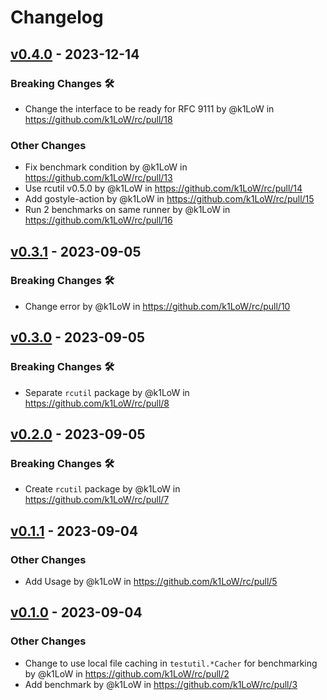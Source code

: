 # Changelog

## [v0.4.0](https://github.com/k1LoW/rc/compare/v0.3.1...v0.4.0) - 2023-12-14
### Breaking Changes 🛠
- Change the interface to be ready for RFC 9111 by @k1LoW in https://github.com/k1LoW/rc/pull/18
### Other Changes
- Fix benchmark condition by @k1LoW in https://github.com/k1LoW/rc/pull/13
- Use rcutil v0.5.0 by @k1LoW in https://github.com/k1LoW/rc/pull/14
- Add gostyle-action by @k1LoW in https://github.com/k1LoW/rc/pull/15
- Run 2 benchmarks on same runner by @k1LoW in https://github.com/k1LoW/rc/pull/16

## [v0.3.1](https://github.com/k1LoW/rc/compare/v0.3.0...v0.3.1) - 2023-09-05
### Breaking Changes 🛠
- Change error by @k1LoW in https://github.com/k1LoW/rc/pull/10

## [v0.3.0](https://github.com/k1LoW/rc/compare/v0.2.0...v0.3.0) - 2023-09-05
### Breaking Changes 🛠
- Separate `rcutil` package by @k1LoW in https://github.com/k1LoW/rc/pull/8

## [v0.2.0](https://github.com/k1LoW/rc/compare/v0.1.1...v0.2.0) - 2023-09-05
### Breaking Changes 🛠
- Create `rcutil` package by @k1LoW in https://github.com/k1LoW/rc/pull/7

## [v0.1.1](https://github.com/k1LoW/rc/compare/v0.1.0...v0.1.1) - 2023-09-04
### Other Changes
- Add Usage by @k1LoW in https://github.com/k1LoW/rc/pull/5

## [v0.1.0](https://github.com/k1LoW/rc/commits/v0.1.0) - 2023-09-04
### Other Changes
- Change to use local file caching in `testutil.*Cacher` for benchmarking by @k1LoW in https://github.com/k1LoW/rc/pull/2
- Add benchmark by @k1LoW in https://github.com/k1LoW/rc/pull/3
